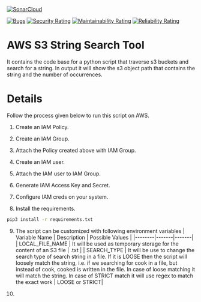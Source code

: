 [![SonarCloud](https://sonarcloud.io/images/project_badges/sonarcloud-black.svg)](https://sonarcloud.io/summary/new_code?id=aliartiza75_s3-string-search-tool)

[![Bugs](https://sonarcloud.io/api/project_badges/measure?project=aliartiza75_s3-string-search-tool&metric=bugs)](https://sonarcloud.io/summary/new_code?id=aliartiza75_s3-string-search-tool)
[![Security Rating](https://sonarcloud.io/api/project_badges/measure?project=aliartiza75_s3-string-search-tool&metric=security_rating)](https://sonarcloud.io/summary/new_code?id=aliartiza75_s3-string-search-tool)
[![Maintainability Rating](https://sonarcloud.io/api/project_badges/measure?project=aliartiza75_s3-string-search-tool&metric=sqale_rating)](https://sonarcloud.io/summary/new_code?id=aliartiza75_s3-string-search-tool)
[![Reliability Rating](https://sonarcloud.io/api/project_badges/measure?project=aliartiza75_s3-string-search-tool&metric=reliability_rating)](https://sonarcloud.io/summary/new_code?id=aliartiza75_s3-string-search-tool)

# AWS S3 String Search Tool
It contains the code base for a python script that traverse s3 buckets and search for a string. In output it will show the s3 object path that contains the string and the number of occurrences.


# Details

Follow the process given below to run this script on AWS.

1. Create an IAM Policy.

2. Create an IAM Group.

3. Attach the Policy created above with IAM Group.

4. Create an IAM user.

5. Attach the IAM user to IAM Group.

6. Generate IAM Access Key and Secret.

7. Configure IAM creds on your system.

8. Install the requirements.
```bash
pip3 install -r requirements.txt
```

9. The script can be customized with following environment variables
| Variable Name | Description | Possible Values |
|--------|-------|-------|
| LOCAL_FILE_NAME | It will be used as temporary storage for the content of an S3 file | <anything>.txt |
| SEARCH_TYPE | It will be use to change the search type of search string in a file. If it is LOOSE then the script will loosely match the string, i.e. if we searching for cook in a file, but instead of cook, cooked is written in the file. In case of loose matching it will match the string. In case of STRICT match it will use regex to match the exact work | LOOSE or STRICT|




10.

